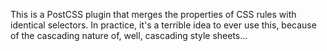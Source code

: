 This is a PostCSS plugin that merges the properties of CSS rules with identical selectors. In practice, it's a terrible idea to ever use this, because of the cascading nature of, well, cascading style sheets...
